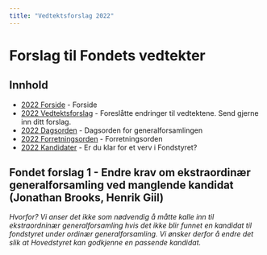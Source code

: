 ```yaml
---
title: "Vedtektsforslag 2022"
---
```


# Forslag til Fondets vedtekter

## Innhold
* [2022 Forside](https://wiki.online.ntnu.no/generalforsamlinger/2022-v-ekstraordinaer)   - Forside
* [2022 Vedtektsforslag](https://wiki.online.ntnu.no/generalforsamlinger/2022-v-ekstraordinaer/vedtekstforslag) - Foreslåtte endringer til vedtektene. Send gjerne inn ditt forslag.
* [2022 Dagsorden](https://wiki.online.ntnu.no/generalforsamlinger/2022-v-ekstraordinaer/dagsorden-22) - Dagsorden for generalforsamlingen
* [2022 Forretningsorden](https://wiki.online.ntnu.no/generalforsamlinger/2022-v-ekstraordinaer/forretningsorden-2022) - Forretningsorden
* [2022 Kandidater](https://wiki.online.ntnu.no/generalforsamlinger/2022-v-ekstraordinaer/valg) - Er du klar for et verv i Fondstyret? 


## Fondet forslag 1 - Endre krav om ekstraordinær generalforsamling ved manglende kandidat  (Jonathan Brooks, Henrik Giil)
_Hvorfor? Vi anser det ikke som nødvendig å måtte kalle inn til ekstraordninær generalforsamling hvis det ikke blir funnet en kandidat til fondstyret under ordinær generalforsamling. Vi ønsker derfor å endre det slik at Hovedstyret kan godkjenne en passende kandidat._